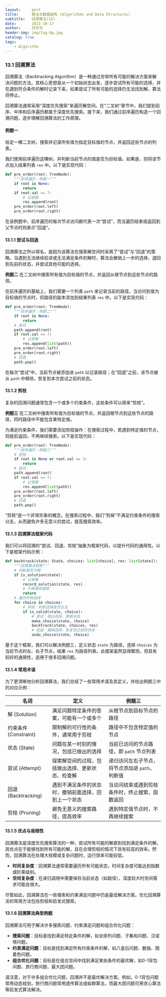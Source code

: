 ```yaml
---
layout:     post
title:      算法与数据结构 (Algorithms and Data Structures)
subtitle:   回溯算法(15)
date:       2021-10-17
author:     月月鸟
header-img: img/tag-bg.jpg
catalog: true
tags:
    - Algorithm
---
```


### 13.1 回溯算法

回溯算法（Backtracking Algorithm）是一种通过穷举所有可能的解决方案来解决问题的方法。其核心思想是从一个初始状态出发，逐步尝试所有可能的选择，并在遇到符合条件的解时记录下来。如果尝试了所有可能的选择仍无法找到解，算法将停止。

回溯算法通常采用“深度优先搜索”来遍历解空间。在“二叉树”章节中，我们提到前序、中序和后序遍历都属于深度优先搜索。接下来，我们通过前序遍历构造一个回溯问题，逐步理解回溯算法的工作原理。

#### 例题一

给定一棵二叉树，搜索并记录所有值为指定目标值的节点，并返回这些节点的列表。

我们使用前序遍历这棵树，并判断当前节点的值是否为目标值。如果是，则将该节点加入结果列表 `res` 中。以下是实现代码：

```python
def pre_order(root: TreeNode):
    """前序遍历：例题一"""
    if root is None:
        return
    if root.val == 7:
        # 记录解
        res.append(root)
    pre_order(root.left)
    pre_order(root.right)
```

在该例题中，前序遍历的每次节点访问都代表一次“尝试”，而当遍历结束或返回到父节点时则表示“回退”。

#### 13.1.1 尝试与回退

回溯算法之所以得名，是因为该算法在搜索解空间时采用了“尝试”与“回退”的策略。当遇到无法继续前进或无法满足条件的解时，算法会撤销上一步的选择，退回到先前的状态，并尝试其他可能的选择。

**例题二** 在二叉树中搜索所有值为目标值的节点，并返回从根节点到这些节点的路径。

在前序遍历的基础上，我们需要一个列表 `path` 来记录当前的路径。当访问到值为目标值的节点时，将路径的副本添加到结果列表 `res` 中。以下是实现代码：

```python
def pre_order(root: TreeNode):
    """前序遍历：例题二"""
    if root is None:
        return
    # 尝试
    path.append(root)
    if root.val == 7:
        # 记录解
        res.append(list(path))
    pre_order(root.left)
    pre_order(root.right)
    # 回退
    path.pop()
```

在每次“尝试”中，当前节点被添加进 `path` 以记录路径；在“回退”之前，该节点被从 `path` 中移除，恢复到本次尝试之前的状态。

#### 13.1.2 剪枝

复杂的回溯问题通常包含一个或多个约束条件，这些条件可以用来“剪枝”。

**例题三** 在二叉树中搜索所有值为目标值的节点，并返回根节点到这些节点的路径，同时路径中不能包含某特定值。

为满足约束条件，我们需要添加剪枝操作：在搜索过程中，若遇到特定值的节点，则提前返回，不再继续搜索。以下是实现代码：

```python
def pre_order(root: TreeNode):
    """前序遍历：例题三"""
    # 剪枝
    if root is None or root.val == 3:
        return
    # 尝试
    path.append(root)
    if root.val == 7:
        # 记录解
        res.append(list(path))
    pre_order(root.left)
    pre_order(root.right)
    # 回退
    path.pop()
```

“剪枝”是一个非常形象的概念。在搜索过程中，我们“剪掉”不满足约束条件的搜索分支，从而避免许多无意义的尝试，提高搜索效率。

#### 13.1.3 回溯算法框架代码

我们可以将回溯的“尝试、回退、剪枝”抽象为框架代码，以提升代码的通用性。以下是框架代码示例：

```python
def backtrack(state: State, choices: list[choice], res: list[state]):
    """回溯算法框架"""
    # 判断是否为解
    if is_solution(state):
        # 记录解
        record_solution(state, res)
        # 不再继续搜索
        return
    # 遍历所有选择
    for choice in choices:
        # 剪枝：判断选择是否合法
        if is_valid(state, choice):
            # 尝试：做出选择，更新状态
            make_choice(state, choice)
            backtrack(state, choices, res)
            # 回退：撤销选择，恢复到之前的状态
            undo_choice(state, choice)
```

基于这个框架，我们可以解决例题三，定义状态 `state` 为路径，选择 `choices` 为当前节点的左、右子节点，结果 `res` 为路径列表。此框架虽然显得繁琐，但具有较好的通用性，适用于很多回溯问题。

#### 13.1.4 常用术语

为了更清晰地分析回溯算法，我们总结了一些常用术语及其定义，并给出例题三中的对应示例：

| 名词       | 定义                                       | 例题三                                   |
|------------|------------------------------------------|------------------------------------------|
| 解 (Solution)  | 满足问题特定条件的答案，可能有一个或多个       | 从根节点到目标节点的路径                    |
| 约束条件 (Constraint) | 限制解的可行性的条件，通常用于剪枝           | 路径中不包含特定值的节点                    |
| 状态 (State)    | 问题在某一时刻的情况，包括已做出的选择         | 当前已访问的节点路径，即 `path` 节点列表      |
| 尝试 (Attempt)  | 探索解空间的过程，包括做出选择、更新状态、检查解 | 递归访问左右子节点，将节点添加进 `path`，判断值 |
| 回退 (Backtracking) | 遇到不满足条件的状态时，撤销前面选择，回到上一个状态 | 当访问结束或遇到剪枝条件时，终止搜索，函数返回 |
| 剪枝 (Pruning)  | 避免无意义的搜索路径，提高效率               | 遇到特定值节点时，不再继续搜索                |

#### 13.1.5 优点与局限性

回溯算法是深度优先搜索算法的一种，尝试所有可能的解直到找到满足条件的解。其优点在于能够找到所有可能的解，且在合理剪枝的情况下具有较高的效率。然而，回溯算法在处理大规模或复杂问题时，运行效率可能较低。

- **时间复杂度**：回溯算法通常需要遍历所有可能状态，时间复杂度可能达到指数或阶乘级别。
- **空间复杂度**：在递归调用中需要保存当前状态（如路径），深度较大时空间需求可能会很大。

尽管如此，回溯算法在一些搜索和约束满足问题中仍是最佳解决方案。优化回溯算法的常用方法包括剪枝和启发式搜索。

#### 13.1.6 回溯算法典型例题

回溯算法可用于解决许多搜索问题、约束满足问题和组合优化问题：

- **搜索问题**：目标是找到满足特定条件的解，如全排列问题、子集和问题、汉诺塔问题。
- **约束满足问题**：目标是找到满足所有约束条件的解，如八皇后问题、数独、图着色问题。
- **组合优化问题**：目标是在组合空间中找到满足某些条件的最优解，如0-1背包问题、旅行商问题、最大团问题。

请注意，对于许多组合优化问题，回溯并不是最优解决方案。例如，0-1背包问题常用动态规划，旅行商问题常用遗传算法或蚁群算法，而最大团问题可用贪心算法等启发式算法解决。